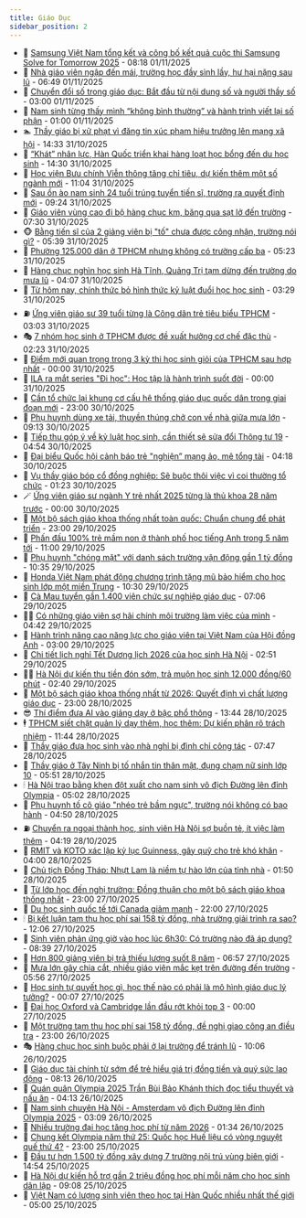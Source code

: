 ```yaml
---
title: Giáo Dục
sidebar_position: 2
---
```


<!-- dantri-giao-duc:START -->
- 🤡 [Samsung Việt Nam tổng kết và công bố kết quả cuộc thi Samsung Solve for Tomorrow 2025](https://dantri.com.vn/giao-duc/samsung-viet-nam-tong-ket-va-cong-bo-ket-qua-cuoc-thi-samsung-solve-for-tomorrow-2025-20251101151814603.htm) - 08:18 01/11/2025
- 🗽 [Nhà giáo viên ngập đến mái, trường học đầy sình lầy, hư hại nặng sau lũ](https://dantri.com.vn/giao-duc/nha-giao-vien-ngap-den-mai-truong-hoc-day-sinh-lay-hu-hai-nang-sau-lu-20251101130033078.htm) - 06:49 01/11/2025
- 🚦 [Chuyển đổi số trong giáo dục: Bắt đầu từ nội dung số và người thầy số](https://dantri.com.vn/giao-duc/chuyen-doi-so-trong-giao-duc-bat-dau-tu-noi-dung-so-va-nguoi-thay-so-20251101071521722.htm) - 03:00 01/11/2025
- 🌋 [Nam sinh từng thấy mình “không bình thường” và hành trình viết lại số phận](https://dantri.com.vn/giao-duc/nam-sinh-tung-thay-minh-khong-binh-thuong-va-hanh-trinh-viet-lai-so-phan-20251031235024817.htm) - 01:00 01/11/2025
- 🏊 [Thầy giáo bị xử phạt vì đăng tin xúc phạm hiệu trưởng lên mạng xã hội](https://dantri.com.vn/giao-duc/thay-giao-bi-xu-phat-vi-dang-tin-xuc-pham-hieu-truong-len-mang-xa-hoi-20251031190558021.htm) - 14:33 31/10/2025
- 🎃 [“Khát” nhân lực, Hàn Quốc triển khai hàng loạt học bổng đến du học sinh](https://dantri.com.vn/giao-duc/khat-nhan-luc-han-quoc-trien-khai-hang-loat-hoc-bong-den-du-hoc-sinh-20251031172424464.htm) - 14:30 31/10/2025
- 💄 [Học viện Bưu chính Viễn thông tăng chỉ tiêu, dự kiến thêm một số ngành mới](https://dantri.com.vn/giao-duc/hoc-vien-buu-chinh-vien-thong-tang-chi-tieu-du-kien-them-mot-so-nganh-moi-20251031175149310.htm) - 11:04 31/10/2025
- 🦅 [Sau ồn ào nam sinh 24 tuổi trúng tuyển tiến sĩ, trường ra quyết định mới](https://dantri.com.vn/giao-duc/sau-on-ao-nam-sinh-24-tuoi-trung-tuyen-tien-si-truong-ra-quyet-dinh-moi-20251031151909067.htm) - 09:24 31/10/2025
- 🚦 [Giáo viên vùng cao đi bộ hàng chục km, băng qua sạt lở đến trường](https://dantri.com.vn/giao-duc/giao-vien-vung-cao-di-bo-hang-chuc-km-bang-qua-sat-lo-den-truong-20251031111912611.htm) - 07:30 31/10/2025
- 🐵 [Bằng tiến sĩ của 2 giảng viên bị &quot;tố&quot; chưa được công nhận, trường nói gì?](https://dantri.com.vn/giao-duc/bang-tien-si-cua-2-giang-vien-bi-to-chua-duoc-cong-nhan-truong-noi-gi-20251031122931449.htm) - 05:39 31/10/2025
- 🐘 [Phường 125.000 dân ở TPHCM nhưng không có trường cấp ba](https://dantri.com.vn/giao-duc/phuong-125000-dan-o-tphcm-nhung-khong-co-truong-cap-ba-20251031113946582.htm) - 05:23 31/10/2025
- 🦏 [Hàng chục nghìn học sinh Hà Tĩnh, Quảng Trị tạm dừng đến trường do mưa lũ](https://dantri.com.vn/giao-duc/hang-chuc-nghin-hoc-sinh-ha-tinh-quang-tri-tam-dung-den-truong-do-mua-lu-20251031105716764.htm) - 04:07 31/10/2025
- 💼 [Từ hôm nay, chính thức bỏ hình thức kỷ luật đuổi học học sinh](https://dantri.com.vn/giao-duc/tu-hom-nay-chinh-thuc-bo-hinh-thuc-ky-luat-duoi-hoc-hoc-sinh-20251031101710679.htm) - 03:29 31/10/2025
- ⛽️ [Ứng viên giáo sư 39 tuổi từng là Công dân trẻ tiêu biểu TPHCM](https://dantri.com.vn/giao-duc/ung-vien-giao-su-39-tuoi-tung-la-cong-dan-tre-tieu-bieu-tphcm-20251031092719427.htm) - 03:03 31/10/2025
- 🎭 [7 nhóm học sinh ở TPHCM được đề xuất hưởng cơ chế đặc thù](https://dantri.com.vn/giao-duc/7-nhom-hoc-sinh-o-tphcm-duoc-de-xuat-huong-co-che-dac-thu-20251031091109457.htm) - 02:23 31/10/2025
- 🎃 [Điểm mới quan trọng trong 3 kỳ thi học sinh giỏi của TPHCM sau hợp nhất](https://dantri.com.vn/giao-duc/diem-moi-quan-trong-trong-3-ky-thi-hoc-sinh-gioi-cua-tphcm-sau-hop-nhat-20251030223300299.htm) - 00:00 31/10/2025
- 🚀 [ILA ra mắt series &quot;Đi học&quot;: Học tập là hành trình suốt đời](https://dantri.com.vn/giao-duc/ila-ra-mat-series-di-hoc-hoc-tap-la-hanh-trinh-suot-doi-20251030202106956.htm) - 00:00 31/10/2025
- 👀 [Cần tổ chức lại khung cơ cấu hệ thống giáo dục quốc dân trong giai đoạn mới](https://dantri.com.vn/giao-duc/can-to-chuc-lai-khung-co-cau-he-thong-giao-duc-quoc-dan-trong-giai-doan-moi-20251030192059077.htm) - 23:00 30/10/2025
- 🌝 [Phụ huynh dùng xe tải, thuyền thúng chở con về nhà giữa mưa lớn](https://dantri.com.vn/giao-duc/phu-huynh-dung-xe-tai-thuyen-thung-cho-con-ve-nha-giua-mua-lon-20251030140640231.htm) - 09:13 30/10/2025
- 🤗 [Tiếp thu góp ý về kỷ luật học sinh, cần thiết sẽ sửa đổi Thông tư 19](https://dantri.com.vn/giao-duc/tiep-thu-gop-y-ve-ky-luat-hoc-sinh-can-thiet-se-sua-doi-thong-tu-19-20251030114716450.htm) - 04:54 30/10/2025
- 🦄 [Đại biểu Quốc hội cảnh báo trẻ &quot;nghiện” mạng ảo, mê tổng tài](https://dantri.com.vn/giao-duc/dai-bieu-quoc-hoi-canh-bao-tre-nghien-mang-ao-me-tong-tai-20251030105412639.htm) - 04:18 30/10/2025
- 🦍 [Vụ thầy giáo bóp cổ đồng nghiệp: Sẽ buộc thôi việc vì coi thường tổ chức](https://dantri.com.vn/giao-duc/vu-thay-giao-bop-co-dong-nghiep-se-buoc-thoi-viec-vi-coi-thuong-to-chuc-20251030074907855.htm) - 01:23 30/10/2025
- 🪄 [Ứng viên giáo sư ngành Y trẻ nhất 2025 từng là thủ khoa 28 năm trước](https://dantri.com.vn/giao-duc/ung-vien-giao-su-nganh-y-tre-nhat-2025-tung-la-thu-khoa-28-nam-truoc-20251029184021431.htm) - 00:00 30/10/2025
- 🦆 [Một bộ sách giáo khoa thống nhất toàn quốc: Chuẩn chung để phát triển](https://dantri.com.vn/giao-duc/mot-bo-sach-giao-khoa-thong-nhat-toan-quoc-chuan-chung-de-phat-trien-20251029235426950.htm) - 23:00 29/10/2025
- 🚀 [Phấn đấu 100% trẻ mầm non ở thành phố học tiếng Anh trong 5 năm tới](https://dantri.com.vn/giao-duc/phan-dau-100-tre-mam-non-o-thanh-pho-hoc-tieng-anh-trong-5-nam-toi-20251029175135616.htm) - 11:00 29/10/2025
- 🦒 [Phụ huynh &quot;chóng mặt&quot; với danh sách trường vận động gần 1 tỷ đồng](https://dantri.com.vn/giao-duc/phu-huynh-chong-mat-voi-danh-sach-truong-van-dong-gan-1-ty-dong-20251029164150743.htm) - 10:35 29/10/2025
- 🤡 [Honda Việt Nam phát động chương trình tặng mũ bảo hiểm cho học sinh lớp một miền Trung](https://dantri.com.vn/giao-duc/honda-viet-nam-phat-dong-chuong-trinh-tang-mu-bao-hiem-cho-hoc-sinh-lop-mot-mien-trung-20251029154200047.htm) - 10:30 29/10/2025
- 🤔 [Cà Mau tuyển gần 1.400 viên chức sự nghiệp giáo dục](https://dantri.com.vn/giao-duc/ca-mau-tuyen-gan-1400-vien-chuc-su-nghiep-giao-duc-20251029125041844.htm) - 07:06 29/10/2025
- 🧑‍💻 [Có những giáo viên sợ hãi chính môi trường làm việc của mình](https://dantri.com.vn/giao-duc/co-nhung-giao-vien-so-hai-chinh-moi-truong-lam-viec-cua-minh-20251029112024741.htm) - 04:42 29/10/2025
- 🤡 [Hành trình nâng cao năng lực cho giáo viên tại Việt Nam của Hội đồng Anh](https://dantri.com.vn/giao-duc/hanh-trinh-nang-cao-nang-luc-cho-giao-vien-tai-viet-nam-cua-hoi-dong-anh-20251028215942429.htm) - 03:00 29/10/2025
- 🧠 [Chi tiết lịch nghỉ Tết Dương lịch 2026 của học sinh Hà Nội](https://dantri.com.vn/giao-duc/chi-tiet-lich-nghi-tet-duong-lich-2026-cua-hoc-sinh-ha-noi-20251029094337763.htm) - 02:51 29/10/2025
- 🧑‍💻 [Hà Nội dự kiến thu tiền đón sớm, trả muộn học sinh 12.000 đồng/60 phút](https://dantri.com.vn/giao-duc/ha-noi-du-kien-thu-tien-don-som-tra-muon-hoc-sinh-12000-dong60-phut-20251029092850047.htm) - 02:40 29/10/2025
- 🧠 [Một bộ sách giáo khoa thống nhất từ 2026: Quyết định vì chất lượng giáo dục](https://dantri.com.vn/giao-duc/mot-bo-sach-giao-khoa-thong-nhat-tu-2026-quyet-dinh-vi-chat-luong-giao-duc-20251028204128268.htm) - 23:00 28/10/2025
- 😎 [Thí điểm đưa AI vào giảng dạy ở bậc phổ thông](https://dantri.com.vn/giao-duc/thi-diem-dua-ai-vao-giang-day-o-bac-pho-thong-20251028195920804.htm) - 13:44 28/10/2025
- 🕴 [TPHCM siết chặt quản lý dạy thêm, học thêm: Dự kiến phân rõ trách nhiệm](https://dantri.com.vn/giao-duc/tphcm-siet-chat-quan-ly-day-them-hoc-them-du-kien-phan-ro-trach-nhiem-20251028182927161.htm) - 11:44 28/10/2025
- 🧠 [Thầy giáo đưa học sinh vào nhà nghỉ bị đình chỉ công tác](https://dantri.com.vn/giao-duc/thay-giao-dua-hoc-sinh-vao-nha-nghi-bi-dinh-chi-cong-tac-20251028142422961.htm) - 07:47 28/10/2025
- 🚀 [Thầy giáo ở Tây Ninh bị tố nhắn tin thân mật, đụng chạm nữ sinh lớp 10](https://dantri.com.vn/giao-duc/thay-giao-o-tay-ninh-bi-to-nhan-tin-than-mat-dung-cham-nu-sinh-lop-10-20251028123801644.htm) - 05:51 28/10/2025
- 🕯 [Hà Nội trao bằng khen đột xuất cho nam sinh vô địch Đường lên đỉnh Olympia](https://dantri.com.vn/giao-duc/ha-noi-trao-bang-khen-dot-xuat-cho-nam-sinh-vo-dich-duong-len-dinh-olympia-20251028093535590.htm) - 05:02 28/10/2025
- 🧰 [Phụ huynh tố cô giáo &quot;nhéo trẻ bầm ngực&quot;, trường nói không có bạo hành](https://dantri.com.vn/giao-duc/phu-huynh-to-co-giao-nheo-tre-bam-nguc-truong-noi-khong-co-bao-hanh-20251028075538871.htm) - 04:50 28/10/2025
- ⛽️ [Chuyển ra ngoại thành học, sinh viên Hà Nội sợ buồn tẻ, ít việc làm thêm](https://dantri.com.vn/giao-duc/chuyen-ra-ngoai-thanh-hoc-sinh-vien-ha-noi-so-buon-te-it-viec-lam-them-20251028110153513.htm) - 04:19 28/10/2025
- 🤖 [RMIT và KOTO xác lập kỷ lục Guinness, gây quỹ cho trẻ khó khăn](https://dantri.com.vn/giao-duc/rmit-va-koto-xac-lap-ky-luc-guinness-gay-quy-cho-tre-kho-khan-20251028104400609.htm) - 04:00 28/10/2025
- 🦍 [Chủ tịch Đồng Tháp: Nhựt Lam là niềm tự hào lớn của tỉnh nhà](https://dantri.com.vn/giao-duc/chu-tich-dong-thap-nhut-lam-la-niem-tu-hao-lon-cua-tinh-nha-20251028080353788.htm) - 01:50 28/10/2025
- 🐘 [Từ lớp học đến nghị trường: Đồng thuận cho một bộ sách giáo khoa thống nhất](https://dantri.com.vn/giao-duc/tu-lop-hoc-den-nghi-truong-dong-thuan-cho-mot-bo-sach-giao-khoa-thong-nhat-20251027214929541.htm) - 23:00 27/10/2025
- 🌊 [Du học sinh quốc tế tới Canada giảm mạnh](https://dantri.com.vn/giao-duc/du-hoc-sinh-quoc-te-toi-canada-giam-manh-20251027165520431.htm) - 22:00 27/10/2025
- 🕯 [Bị kết luận tạm thu học phí sai 158 tỷ đồng, nhà trường giải trình ra sao?](https://dantri.com.vn/giao-duc/bi-ket-luan-tam-thu-hoc-phi-sai-158-ty-dong-nha-truong-giai-trinh-ra-sao-20251027182554838.htm) - 12:06 27/10/2025
- 🐎 [Sinh viên phản ứng giờ vào học lúc 6h30: Có trường nào đã áp dụng?](https://dantri.com.vn/giao-duc/sinh-vien-phan-ung-gio-vao-hoc-luc-6h30-co-truong-nao-da-ap-dung-20251027144105030.htm) - 08:39 27/10/2025
- 🐻 [Hơn 800 giảng viên bị trả thiếu lương suốt 8 năm](https://dantri.com.vn/giao-duc/hon-800-giang-vien-bi-tra-thieu-luong-suot-8-nam-20251027114724710.htm) - 06:57 27/10/2025
- 🐎 [Mưa lớn gây chia cắt, nhiều giáo viên mắc kẹt trên đường đến trường](https://dantri.com.vn/giao-duc/mua-lon-gay-chia-cat-nhieu-giao-vien-mac-ket-tren-duong-den-truong-20251027114154182.htm) - 05:56 27/10/2025
- 🫣 [Học sinh tự quyết học gì, học thế nào có phải là mô hình giáo dục lý tưởng?](https://dantri.com.vn/giao-duc/hoc-sinh-tu-quyet-hoc-gi-hoc-the-nao-co-phai-la-mo-hinh-giao-duc-ly-tuong-20251026225735923.htm) - 00:07 27/10/2025
- 🤭 [Đại học Oxford và Cambridge lần đầu rớt khỏi top 3](https://dantri.com.vn/giao-duc/dai-hoc-oxford-va-cambridge-lan-dau-rot-khoi-top-3-20251026215603208.htm) - 00:00 27/10/2025
- 🥳 [Một trường tạm thu học phí sai 158 tỷ đồng, đề nghị giao công an điều tra](https://dantri.com.vn/giao-duc/mot-truong-tam-thu-hoc-phi-sai-158-ty-dong-de-nghi-giao-cong-an-dieu-tra-20251026213205260.htm) - 23:00 26/10/2025
- 🎭 [Hàng chục học sinh buộc phải ở lại trường để tránh lũ](https://dantri.com.vn/giao-duc/hang-chuc-hoc-sinh-buoc-phai-o-lai-truong-de-tranh-lu-20251026164600933.htm) - 10:06 26/10/2025
- 🥸 [Giáo dục tài chính từ sớm để trẻ hiểu giá trị đồng tiền và quý sức lao động](https://dantri.com.vn/giao-duc/giao-duc-tai-chinh-tu-som-de-tre-hieu-gia-tri-dong-tien-va-quy-suc-lao-dong-20251026150734715.htm) - 08:13 26/10/2025
- 🦣 [Quán quân Olympia 2025 Trần Bùi Bảo Khánh thích đọc tiểu thuyết và nấu ăn](https://dantri.com.vn/giao-duc/quan-quan-olympia-2025-tran-bui-bao-khanh-thich-doc-tieu-thuyet-va-nau-an-20251026110424374.htm) - 04:13 26/10/2025
- 🤔 [Nam sinh chuyên Hà Nội - Amsterdam vô địch Đường lên đỉnh Olympia 2025](https://dantri.com.vn/giao-duc/nam-sinh-chuyen-ha-noi-amsterdam-vo-dich-duong-len-dinh-olympia-2025-20251026100712074.htm) - 03:09 26/10/2025
- 🦣 [Nhiều trường đại học tăng học phí từ năm 2026](https://dantri.com.vn/giao-duc/nhieu-truong-dai-hoc-tang-hoc-phi-tu-nam-2026-20251025214512833.htm) - 01:34 26/10/2025
- 🐲 [Chung kết Olympia năm thứ 25: Quốc học Huế liệu có vòng nguyệt quế thứ 4?](https://dantri.com.vn/giao-duc/chung-ket-olympia-nam-thu-25-quoc-hoc-hue-lieu-co-vong-nguyet-que-thu-4-20251026003909283.htm) - 23:00 25/10/2025
- 🔭 [Đầu tư hơn 1.500 tỷ đồng xây dựng 7 trường nội trú vùng biên giới](https://dantri.com.vn/giao-duc/dau-tu-hon-1500-ty-dong-xay-dung-7-truong-noi-tru-vung-bien-gioi-20251025202407558.htm) - 14:54 25/10/2025
- 🥷 [Hà Nội dự kiến hỗ trợ gần 2 triệu đồng học phí mỗi năm cho học sinh dân lập](https://dantri.com.vn/giao-duc/ha-noi-du-kien-ho-tro-gan-2-trieu-dong-hoc-phi-moi-nam-cho-hoc-sinh-dan-lap-20251025160137171.htm) - 09:08 25/10/2025
- 🎊 [Việt Nam có lượng sinh viên theo học tại Hàn Quốc nhiều nhất thế giới](https://dantri.com.vn/giao-duc/viet-nam-co-luong-sinh-vien-theo-hoc-tai-han-quoc-nhieu-nhat-the-gioi-20251024214852750.htm) - 05:00 25/10/2025<!-- dantri-giao-duc:END -->

